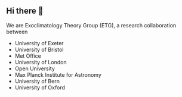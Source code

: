 ## Hi there 👋

We are Exoclimatology Theory Group (ETG), a research collaboration between
- University of Exeter
- University of Bristol
- Met Office
- University of London
- Open University
- Max Planck Institute for Astronomy
- University of Bern
- University of Oxford

<!--

**Here are some ideas to get you started:**

🙋‍♀️ A short introduction - what is your organization all about?
🌈 Contribution guidelines - how can the community get involved?
👩‍💻 Useful resources - where can the community find your docs? Is there anything else the community should know?
🍿 Fun facts - what does your team eat for breakfast?
🧙 Remember, you can do mighty things with the power of [Markdown](https://docs.github.com/github/writing-on-github/getting-started-with-writing-and-formatting-on-github/basic-writing-and-formatting-syntax)
-->
